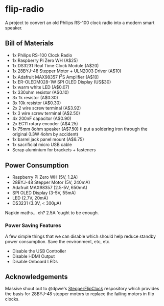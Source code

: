 # flip-radio
A project to convert an old Philips RS-100 clock radio into a modern smart speaker.

## Bill of Materials
- 1x Philips RS-100 Clock Radio
- 1x Raspberry Pi Zero WH (A$25)
- 1x DS3231 Real Time Clock Module (A$20)
- 1x 28BYJ-48 Stepper Motor + ULN2003 Driver (A$10)
- 1x Adafruit MAX98357 I<sup>2</sup>S Amplifier (A$10)
- 1x ER-OLEDM028-1W SPI OLED Display (US$30)
- 1x warm white LED (A$0.07)
- 1x 330ohm resistor (A$0.10)
- 3x 1k resistor (A$0.30)
- 3x 10k resistor (A$0.30)
- 2x 2 wire screw terminal (A$3.92)
- 1x 3 wire screw terminal (A$2.50)
- 4x 200nF capacitor (A$0.90)
- 2x EC11 rotary encoder (A$4.25)
- 1x 75mm 8ohm speaker (A$7.50) (I put a soldering iron through the original 0.3W 4ohm by accident)
- 1x barrel jack panel mount (A$6.75)
- 1x sacrificial micro USB cable
- Scrap aluminium for brackets + fasteners

## Power Consumption
- Raspberry Pi Zero WH (5V, 1.2A)
- 28BYJ-48 Stepper Motor (5V, 240mA)
- Adafruit MAX98357 (2.5-5V, 650mA)
- SPI OLED Display (3-5V, 55mA)
- LED (2.7V, 20mA)
- DS3231 (3.3V, < 300µA)

Napkin maths... eh? 2.5A 'ought to be enough.

### Power Saving Features
A few simple things that we can disable which should help reduce standby power consumption. Save the environment, etc, etc.
- Disable the USB Controller
- Disable HDMI Output
- Disable Onboard LEDs

## Acknowledgements
Massive shout out to @dpwe's [StepperFlipClock](https://github.com/dpwe/StepperFlipClock/tree/main) respository which provides the basis for 28BYJ-48 stepper motors to replace the failing motors in flip clocks.
